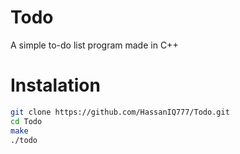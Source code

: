 # Todo
A simple to-do list program made in C++

# Instalation
```bash
git clone https://github.com/HassanIQ777/Todo.git
cd Todo
make
./todo
```

